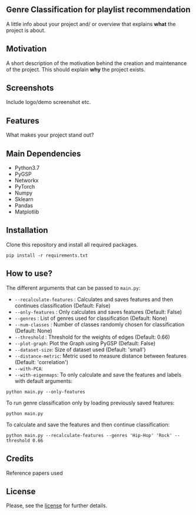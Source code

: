 ## Genre Classification for playlist recommendation
A little info about your project and/ or overview that explains **what** the project is about.

## Motivation
A short description of the motivation behind the creation and maintenance of the project. This should explain **why** the project exists.

## Screenshots
Include logo/demo screenshot etc.

## Features
What makes your project stand out?

## Main Dependencies
- Python3.7
- PyGSP
- Networkx
- PyTorch
- Numpy
- Sklearn
- Pandas
- Matplotlib

## Installation
Clone this repository and install all required packages.
```
pip install -r requirements.txt
```
## How to use?
The different arguments that can be passed to `main.py`:
- `--recalculate-features` : Calculates and saves features and then continues classification (Default: False)
- `--only-features` : Only calculates and saves features (Default: False)
- `--genres` : List of genres used for classification (Default: None)
- `--num-classes` : Number of classes randomly chosen for classification (Default: None)
- `--threshold` : Threshold for the weights of edges (Default: 0.66)
- `--plot-graph`: Plot the Graph using PyGSP (Default: False)
- `--dataset-size`: Size of dataset used (Default: 'small')
- `--distance-metric`: Metric used to measure distance between features (Default: 'correlation')
- `--with-PCA`:
- `--with-eigenmaps`:
To only calculate and save the features and labels with default arguments:
```
python main.py --only-features
```

To run genre classification only by loading previously saved features:
```
python main.py
```

To calculate and save the features and then continue classification:
```
python main.py --recalculate-features --genres 'Hip-Hop' 'Rock' --threshold 0.66
```

## Credits
Reference papers used


## License
Please, see the [license](LICENSE) for further details.
